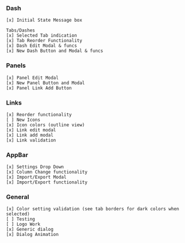 ### Dash
    [x] Initial State Message box

    Tabs/Dashes
    [x] Selected Tab indication
    [x] Tab Reorder Functionality
    [x] Dash Edit Modal & funcs
    [x] New Dash Button and Modal & funcs

### Panels
    [x] Panel Edit Modal
    [x] New Panel Button and Modal
    [x] Panel Link Add Button

### Links
    [x] Reorder functionality
    [ ] New Icons
    [x] Icon colors (outline view)
    [x] Link edit modal
    [x] Link add modal
    [x] Link validation

### AppBar 
    [x] Settings Drop Down
    [x] Column Change functionality
    [x] Import/Export Modal
    [x] Import/Export functionality

### General
    [x] Color setting validation (see tab borders for dark colors when selected)
    [ ] Testing
    [ ] Logo Work
    [x] Generic dialog
    [x] Dialog Animation
